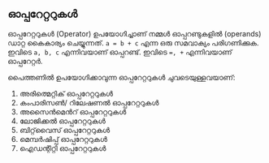 ## ഓപ്പറേറ്ററുകള്‍

ഓപ്പറേറ്ററുകള്‍ (Operator) ഉപയോഗിച്ചാണ് നമ്മള്‍ ഓപ്പറണ്ടുകളില്‍ (operands) ഡാറ്റ കൈകാര്യം ചെയ്യുന്നത്. `a = b + c` എന്ന ഒരു സമവാക്യം പരിഗണിക്കുക. ഇവിടെ `a, b, c` എന്നിവയാണ് ഓപ്പറണ്ട്. ഇവിടെ `=, +` എന്നിവയാണ് ഓപ്പറേറ്റര്‍. 

പൈത്തണില്‍ ഉപയോഗിക്കാവുന്ന ഓപ്പറേറ്ററുകള്‍ ചുവടെയുള്ളവയാണ്:

1. അരിത്മെറ്റിക് ഓപ്പറേറ്ററുകള്‍
2. കംപാരിസണ്‍/ റിലേഷണല്‍ ഓപ്പറേറ്ററുകള്‍
3. അസൈന്‍മെന്‍റ് ഓപ്പറേറ്ററുകള്‍
4. ലോജിക്കല്‍ ഓപ്പറേറ്ററുകള്‍
5. ബിറ്റ്‌വൈസ് ഓപ്പറേറ്ററുകള്‍
6. മെമ്പര്‍ഷിപ്പ് ഓപ്പറേറ്ററുകള്‍
7. ഐഡന്റിറ്റി ഓപ്പറേറ്ററുകള്‍
